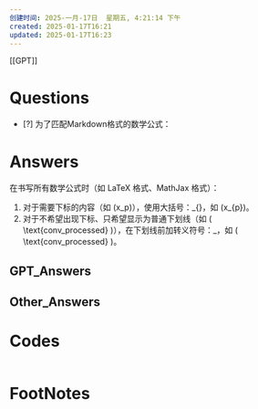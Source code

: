 ```yaml
---
创建时间: 2025-一月-17日  星期五, 4:21:14 下午
created: 2025-01-17T16:21
updated: 2025-01-17T16:23
---
```

[[GPT]]

# Questions

- [?] 为了匹配Markdown格式的数学公式：


# Answers

在书写所有数学公式时（如 LaTeX 格式、MathJax 格式）：
1. 对于需要下标的内容（如 \(x_p\)），使用大括号：\_{}，如 \(x_{p}\)。
2. 对于不希望出现下标、只希望显示为普通下划线（如 \( \text{conv\_processed} \)），在下划线前加转义符号：\_，如 \( \text{conv\_processed} \)。

## GPT_Answers


## Other_Answers


# Codes

```python

```



# FootNotes